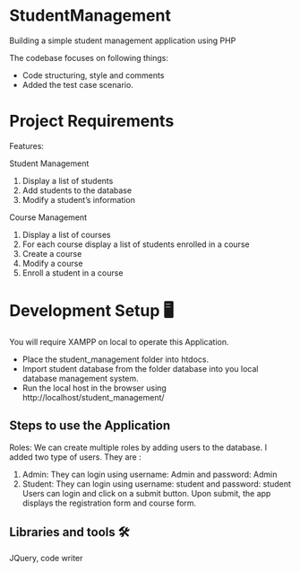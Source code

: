 # StudentManagement

Building a simple student management application using PHP 

The codebase focuses on following things:
- Code structuring, style and comments
- Added the test case scenario.

# Project Requirements
Features:

Student Management
1. Display a list of students
2. Add students to the database
3. Modify a student’s information

Course Management
1. Display a list of courses
2. For each course display a list of students enrolled in a course
3. Create a course
4. Modify a course
5. Enroll a student in a course

# Development Setup 🖥

You will require XAMPP on local to operate this Application.
- Place the student_management folder into htdocs.
- Import student database from the folder database into you local database management system.
- Run the local host in the browser using http://localhost/student_management/

## Steps to use the Application

Roles: We can create multiple roles by adding users to the database.
I added two type of users. They are : 
1. Admin: They can login using username: Admin and password: Admin 
2. Student: They can login using username: student and password: student
Users can login and  click on a submit button. Upon submit, the app displays the registration form and course form.

## Libraries and tools 🛠
JQuery, code writer

